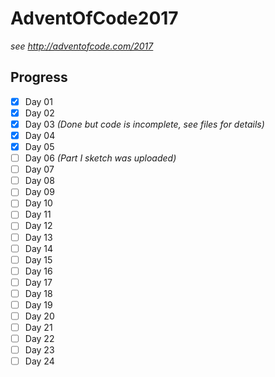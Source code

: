 # AdventOfCode2017
*see http://adventofcode.com/2017*

## Progress
- [x] Day 01
- [x] Day 02
- [x] Day 03 *(Done but code is incomplete, see files for details)*
- [x] Day 04
- [x] Day 05
- [ ] Day 06 *(Part I sketch was uploaded)*
- [ ] Day 07
- [ ] Day 08
- [ ] Day 09 
- [ ] Day 10
- [ ] Day 11
- [ ] Day 12
- [ ] Day 13
- [ ] Day 14
- [ ] Day 15
- [ ] Day 16
- [ ] Day 17
- [ ] Day 18
- [ ] Day 19
- [ ] Day 20
- [ ] Day 21
- [ ] Day 22
- [ ] Day 23
- [ ] Day 24
